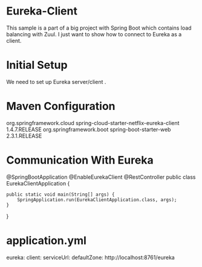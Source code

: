 # Eureka-Client
This sample is a part of a big project with Spring Boot which contains load balancing with Zuul.
I just want to show how to connect to Eureka as a client.

# Initial Setup
We need to set up Eureka server/client .

# Maven Configuration
<dependency>
    <groupId>org.springframework.cloud</groupId>
    <artifactId>spring-cloud-starter-netflix-eureka-client</artifactId>
    <version>1.4.7.RELEASE</version>
</dependency>
<dependency>
    <groupId>org.springframework.boot</groupId>
    <artifactId>spring-boot-starter-web</artifactId>
    <version>2.3.1.RELEASE</version>
</dependency>

# Communication With Eureka

@SpringBootApplication
@EnableEurekaClient
@RestController
public class EurekaClientApplication  {

    public static void main(String[] args) {
        SpringApplication.run(EurekaClientApplication.class, args);
    }
}

# application.yml
eureka:
  client:
    serviceUrl:
      defaultZone: http://localhost:8761/eureka
